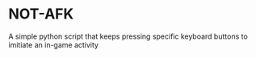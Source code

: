 # NOT-AFK
A simple python script that keeps pressing specific keyboard buttons to imitiate an in-game activity 
